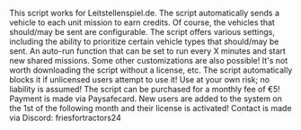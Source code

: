 This script works for Leitstellenspiel.de.
The script automatically sends a vehicle to each unit mission to earn credits. Of course, the vehicles that should/may be sent are configurable.
The script offers various settings, including the ability to prioritize certain vehicle types that should/may be sent. An auto-run function that can be set to run every X minutes and start new shared missions. Some other customizations are also possible!
It's not worth downloading the script without a license, etc. The script automatically blocks it if unlicensed users attempt to use it!
Use at your own risk; no liability is assumed!
The script can be purchased for a monthly fee of €5! Payment is made via Paysafecard. New users are added to the system on the 1st of the following month and their license is activated!
Contact is made via Discord: friesfortractors24
